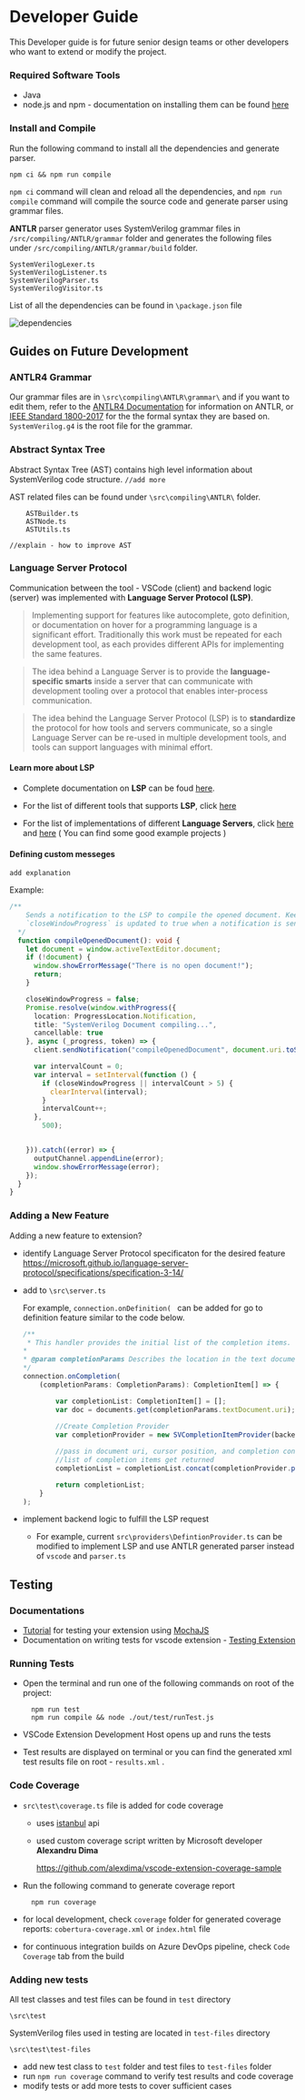 # Developer Guide

This Developer guide is for future senior design teams or other developers who want to extend or modify the project.


### Required Software Tools
- Java
- node.js and npm - documentation on installing them can be found [here](https://docs.npmjs.com/downloading-and-installing-node-js-and-npm)

### Install and Compile

Run the following command to install all the dependencies and generate parser.

    npm ci && npm run compile

`npm ci` command will clean and reload all the dependencies, and `npm run compile` command will compile the source code and generate parser using grammar files.

**ANTLR** parser generator uses SystemVerilog grammar files in `/src/compiling/ANTLR/grammar` folder and generates the following files under `/src/compiling/ANTLR/grammar/build` folder.

    SystemVerilogLexer.ts
    SystemVerilogListener.ts
    SystemVerilogParser.ts
    SystemVerilogVisitor.ts
    
List of all the dependencies can be found in `\package.json` file    

![dependencies](dependencies.png)

## Guides on Future Development
### ANTLR4 Grammar
Our grammar files are in `\src\compiling\ANTLR\grammar\` and if you want to edit them, refer to the [ANTLR4 Documentation](https://github.com/antlr/antlr4/blob/master/doc/index.md) for information on ANTLR, or [IEEE Standard 1800-2017](https://ieeexplore.ieee.org/servlet/opac?punumber=8299593) for the the formal syntax they are based on. `SystemVerilog.g4` is the root file for the grammar.

### Abstract Syntax Tree
Abstract Syntax Tree (AST) contains high level information about SystemVerilog code structure. `//add more`

AST related files can be found under `\src\compiling\ANTLR\` folder.

        ASTBuilder.ts
        ASTNode.ts
        ASTUtils.ts

`//explain - how to improve AST`

### Language Server Protocol
Communication between the tool - VSCode (client) and backend logic (server) was implemented with **Language Server Protocol (LSP)**. 

> Implementing support for features like autocomplete, goto definition, or documentation on hover for a programming language is a significant effort. Traditionally this work must be repeated for each development tool, as each provides different APIs for implementing the same features.

> The idea behind a Language Server is to provide the **language-specific smarts** inside a server that can communicate with development tooling over a protocol that enables inter-process communication.

> The idea behind the Language Server Protocol (LSP) is to **standardize** the protocol for how tools and servers communicate, so a single Language Server can be re-used in multiple development tools, and tools can support languages with minimal effort.

#### Learn more about LSP
 - Complete documentation on **LSP** can be foud [here](https://microsoft.github.io/language-server-protocol/overview).

 - For the list of different tools that supports **LSP**, click [here](https://microsoft.github.io/language-server-protocol/implementors/tools/)

 - For the list of implementations of different **Language Servers**, click [here](https://microsoft.github.io/language-server-protocol/implementors/servers/) and [here](https://langserver.org/) ( You can find some good example projects )


#### Defining custom messeges
`add explanation`


Example:
```typescript
/**
    Sends a notification to the LSP to compile the opened document. Keeps the `Progress` window opened until `extensionLanguageClient.closeWindowProgress` is set to true or the interval iterations count reaches the maximum value.
    `closeWindowProgress` is updated to true when a notification is sent to the client from LSP.
  */
  function compileOpenedDocument(): void {
    let document = window.activeTextEditor.document;
    if (!document) {
      window.showErrorMessage("There is no open document!");
      return;
    }

    closeWindowProgress = false;
    Promise.resolve(window.withProgress({
      location: ProgressLocation.Notification,
      title: "SystemVerilog Document compiling...",
      cancellable: true
    }, async (_progress, token) => {
      client.sendNotification("compileOpenedDocument", document.uri.toString());

      var intervalCount = 0;
      var interval = setInterval(function () {
        if (closeWindowProgress || intervalCount > 5) {
          clearInterval(interval);
        }
        intervalCount++;
      },
        500);


    })).catch((error) => {
      outputChannel.appendLine(error);
      window.showErrorMessage(error);
    });
  }
}
```

### Adding a New Feature
Adding a new feature to extension?
- identify Language Server Protocol specificaton for the desired feature
https://microsoft.github.io/language-server-protocol/specifications/specification-3-14/
- add to `\src\server.ts`

    For example, `connection.onDefinition( ` can be added for go to definition feature similar to the code below.
    ```typescript
    /**
     * This handler provides the initial list of the completion items.
    * 
    * @param completionParams Describes the location in the text document, the text document, and completion context
    */
    connection.onCompletion(
        (completionParams: CompletionParams): CompletionItem[] => {

            var completionList: CompletionItem[] = [];
            var doc = documents.get(completionParams.textDocument.uri);
            
            //Create Completion Provider
            var completionProvider = new SVCompletionItemProvider(backend);

            //pass in document uri, cursor position, and completion context (trigger kind and character)
            //list of completion items get returned
            completionList = completionList.concat(completionProvider.provideCompletionItems(doc, completionParams.position completionParams.context));

            return completionList;
        }
    );
    ```

- implement backend logic to fulfill the LSP request
    - For example, current `src\providers\DefintionProvider.ts` can be modified to implement LSP and use ANTLR generated parser instead of `vscode` and `parser.ts`

## Testing
### Documentations
- [Tutorial](https://vscode.rocks/testing/) for testing your extension using [MochaJS](https://mochajs.org/)
- Documentation on writing tests for vscode extension - [Testing Extension](https://code.visualstudio.com/api/working-with-extensions/testing-extension)
### Running Tests
- Open the terminal and run one of the following commands on root of the project:

	    npm run test
		npm run compile && node ./out/test/runTest.js

- VSCode Extension Development Host opens up and runs the tests
- Test results are displayed on terminal or you can find the generated xml test results file on root - `results.xml` .
### Code Coverage
- `src\test\coverage.ts` file is added for code coverage
  - uses [istanbul](https://github.com/istanbuljs/istanbuljs) api 
  - used custom coverage script written by Microsoft developer **Alexandru Dima**

    https://github.com/alexdima/vscode-extension-coverage-sample

- Run the following command to generate coverage report 

    	npm run coverage

- for local development, check `coverage` folder for generated coverage reports: `cobertura-coverage.xml` or `index.html` file
- for continuous integration builds on Azure DevOps pipeline, check `Code Coverage` tab from the build

### Adding new tests
All test classes and test files can be found in `test` directory

    \src\test

SystemVerilog files used in testing are located in `test-files` directory

    \src\test\test-files

- add new test class to `test` folder and test files to `test-files` folder
- run `npm run coverage` command to verify test results and code coverage
- modify tests or add more tests to cover sufficient cases